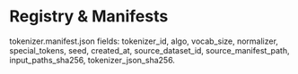 # Registry & Manifests

tokenizer.manifest.json fields: tokenizer_id, algo, vocab_size, normalizer, special_tokens, seed, created_at,
source_dataset_id, source_manifest_path, input_paths_sha256, tokenizer_json_sha256.
